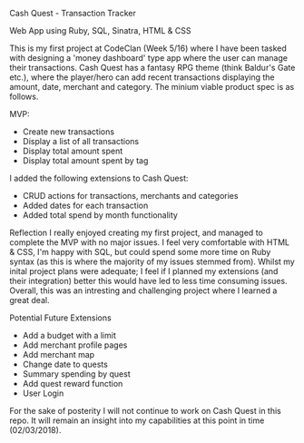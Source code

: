 Cash Quest - Transaction Tracker

Web App using Ruby, SQL, Sinatra, HTML & CSS

This is my first project at CodeClan (Week 5/16) where I have been tasked with designing a 'money dashboard' type app where the user can manage their transactions. Cash Quest has a fantasy RPG theme (think Baldur's Gate etc.), where the player/hero can add recent transactions displaying the amount, date, merchant and category. The minium viable product spec is as follows.

MVP:
- Create new transactions
- Display a list of all transactions
- Display total amount spent
- Display total amount spent by tag

I added the following extensions to Cash Quest:
- CRUD actions for transactions, merchants and categories
- Added dates for each transaction
- Added total spend by month functionality

Reflection
I really enjoyed creating my first project, and managed to complete the MVP with no major issues. I feel very comfortable with HTML & CSS, I'm happy with SQL, but could spend some more time on Ruby syntax (as this is where the majority of my issues stemmed from). Whilst my inital project plans were adequate; I feel if I planned my extensions (and their integration) better this would have led to less time consuming issues. Overall, this was an intresting and challenging project where I learned a great deal.

Potential Future Extensions
- Add a budget with a limit 
- Add merchant profile pages
- Add merchant map
- Change date to quests
- Summary spending by quest
- Add quest reward function
- User Login

For the sake of posterity I will not continue to work on Cash Quest in this repo. It will remain an insight into my capabilities at this point in time (02/03/2018).
